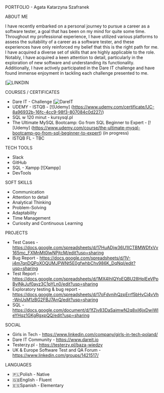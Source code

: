 PORTFOLIO - Agata Katarzyna Szafranek

ABOUT ME

I have recently embarked on a personal journey to pursue a career as a software tester, a goal that has been on my mind for quite some time. 
Throughout my professional experience, I have utilized various platforms to assess the suitability of a career as a software tester, and these experiences have only reinforced my belief 
that this is the right path for me. I have acquired a diverse set of skills that are highly applicable to the role.
Notably, I have acquired a keen attention to detail, particularly in the exploration of new software and understanding its functionality. 
Additionally, I have actively participated in the Dare IT challenge and have found immense enjoyment in tackling each challenge presented to me.

[![LINKDIN](https://www.linkedin.com/in/agata-szafranek-b5a347b5/)

COURSES / CERTIFICATES

- Dare IT - Challenge [![DareIT](https://www.dareit.io)
- UDEMY - ISTQB - [![Udemy] (https://www.udemy.com/certificate/UC-8a96932b-16fc-4cc9-98f3-807084c0d227/)
- SQL w 120 minut - kursysql.pl
- The Ultimate MySQL Bootcamp: Go from SQL Beginner to Expert - [![Udemy] (https://www.udemy.com/course/the-ultimate-mysql-bootcamp-go-from-sql-beginner-to-expert) (in progress)
- ISTQB FL - TBC

TECH TOOLS

- Slack
- GitHub
- SQL - Xampp [![Xampp]
- DevTools

SOFT SKILLS

- Communication
- Attention to detail
- Analytical Thinking
- Problem-Solving
- Adaptability
- Time Management
- Curiosity and Continuous Learning

PROJECTS

- Test Cases - https://docs.google.com/spreadsheets/d/17HuADjw36U1ICTBMWDfxVv165mc_FXMnMt0lwNPjtcM/edit?usp=sharing
- Bug Report - https://docs.google.com/spreadsheets/d/1V-j4m7qnDQPoXOQUMJPWNt5E0gfwhbChv986K_DqNqI/edit?usp=sharing
- Test Report - https://docs.google.com/spreadsheets/d/1MX4lhIQYoEQBU28HplEeVPpBvlNkJuf0ayz3C1pYLn0/edit?usp=sharing
- Exploratory testing & bug report - https://docs.google.com/spreadsheets/d/17oFdvnihQzpErrf5bHvCi4vVh-WnUsM1zBG2FBJ7AnQ/edit?usp=sharing
- SQL - https://docs.google.com/document/d/1fZjv83DaSaimwN2q8xil6jxDwiWIeYHqz1GKgRgxpQQ/edit?usp=sharing
  
SOCIAL

- Girls in Tech - https://www.linkedin.com/company/girls-in-tech-poland/
- Dare IT Community - https://www.dareit.io
- Testerzy.pl - https://testerzy.pl/baza-wiedzy
- UK & Europe Software Test and QA Forum - https://www.linkedin.com/groups/1421517/

LANGUAGES

- 🇵🇱Polish - Native
- 🇬🇧English - Fluent
- 🇪🇸Spanish - Elementary

